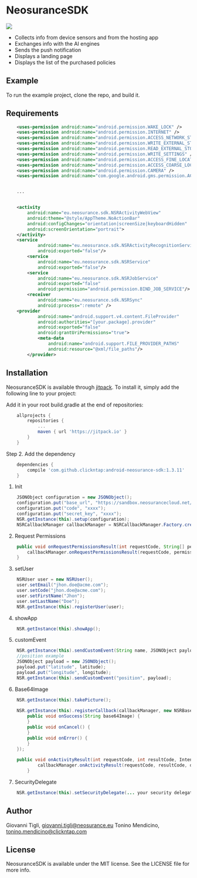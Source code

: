 # NeosuranceSDK

[![](https://jitpack.io/v/clickntap/android-neosurance-sdk.svg)](https://jitpack.io/#clickntap/android-neosurance-sdk)

- Collects info from device sensors and from the hosting app
- Exchanges info with the AI engines
- Sends the push notification
- Displays a landing page
- Displays the list of the purchased policies

## Example

To run the example project, clone the repo, and build it.

## Requirements


```xml
	<uses-permission android:name="android.permission.WAKE_LOCK" />
	<uses-permission android:name="android.permission.INTERNET" />
	<uses-permission android:name="android.permission.ACCESS_NETWORK_STATE" />
	<uses-permission android:name="android.permission.WRITE_EXTERNAL_STORAGE" />
	<uses-permission android:name="android.permission.READ_EXTERNAL_STORAGE" />
	<uses-permission android:name="android.permission.WRITE_SETTINGS" />
	<uses-permission android:name="android.permission.ACCESS_FINE_LOCATION" />
	<uses-permission android:name="android.permission.ACCESS_COARSE_LOCATION" />
	<uses-permission android:name="android.permission.CAMERA" />
	<uses-permission android:name="com.google.android.gms.permission.ACTIVITY_RECOGNITION"/>


	...


	<activity
		android:name="eu.neosurance.sdk.NSRActivityWebView"
		android:theme="@style/AppTheme.NoActionBar"
		android:configChanges="orientation|screenSize|keyboardHidden"
		android:screenOrientation="portrait">
	</activity>
	<service
            android:name="eu.neosurance.sdk.NSRActivityRecognitionService"
            android:exported="false"/>
        <service
            android:name="eu.neosurance.sdk.NSRService"
            android:exported="false"/>
        <service
            android:name="eu.neosurance.sdk.NSRJobService"
            android:exported="false"
            android:permission="android.permission.BIND_JOB_SERVICE"/>
        <receiver
            android:name="eu.neosurance.sdk.NSRSync"
            android:process=":remote" />
	<provider
            android:name="android.support.v4.content.FileProvider"
            android:authorities="[your.package].provider"
            android:exported="false"
            android:grantUriPermissions="true">
            <meta-data
                android:name="android.support.FILE_PROVIDER_PATHS"
                android:resource="@xml/file_paths"/>
        </provider>
```


## Installation

NeosuranceSDK is available through [jitpack](https://jitpack.io/). To install
it, simply add the following line to your project:


Add it in your root build.gradle at the end of repositories:

```gradle
	allprojects {
		repositories {
			...
			maven { url 'https://jitpack.io' }
		}
	}
```  

Step 2. Add the dependency

```gradle
	dependencies {
		compile 'com.github.clickntap:android-neosurance-sdk:1.3.11'
	}
```


1. Init

```java
	JSONObject configuration = new JSONObject();
	configuration.put("base_url", "https://sandbox.neosurancecloud.net/sdk/api/v1.0/");
	configuration.put("code", "xxxx");
	configuration.put("secret_key", "xxxx");
	NSR.getInstance(this).setup(configuration);
	NSRCallbackManager callbackManager = NSRCallbackManager.Factory.create();
```


2. Request Permissions

```java	
	public void onRequestPermissionsResult(int requestCode, String[] permissions, int[] grantResults) {
		callbackManager.onRequestPermissionsResult(requestCode, permissions, grantResults);
	}
```

3. setUser

```java
	NSRUser user = new NSRUser();
	user.setEmail("jhon.doe@acme.com");
	user.setCode("jhon.doe@acme.com");
	user.setFirstName("Jhon");
	user.setLastName("Doe");
	NSR.getInstance(this).registerUser(user);
```

4. showApp

```java
	NSR.getInstance(this).showApp();
```

5. customEvent

```java          
	NSR.getInstance(this).sendCustomEvent(String name, JSONObject payload);
	//position example
	JSONObject payload = new JSONObject();
	payload.put("latitude", latitude);
	payload.put("longitude", longitude);
	NSR.getInstance(this).sendCustomEvent("position", payload);
```

6. Base64Image

```java     
	NSR.getInstance(this).takePicture();
	
	NSR.getInstance(this).registerCallback(callbackManager, new NSRBase64Image.Callback() {
		public void onSuccess(String base64Image) {
		}
		public void onCancel() {
		}
		public void onError() {
		}
	});
	
	public void onActivityResult(int requestCode, int resultCode, Intent data) {
        	callbackManager.onActivityResult(requestCode, resultCode, data);
    	}
```
7. SecurityDelegate

```java     
	NSR.getInstance(this).setSecurityDelegate(... your security delegate);
```


## Author

Giovanni Tigli, giovanni.tigli@neosurance.eu
Tonino Mendicino, tonino.mendicino@clickntap.com

## License

NeosuranceSDK is available under the MIT license. See the LICENSE file for more info.
